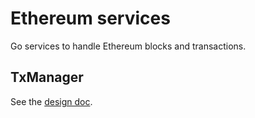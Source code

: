 # Ethereum services

Go services to handle Ethereum blocks and transactions.

## TxManager
See the [design doc](./docs/tx_manager_architecture.md).